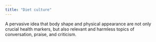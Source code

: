 ```yaml
---
title: "Diet culture"
---
```

A pervasive idea that body shape and physical appearance are not only crucial health markers, but also relevant and harmless topics of conversation, praise, and criticism.